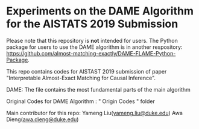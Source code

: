 # Experiments on the DAME Algorithm for the AISTATS 2019 Submission

Please note that this repository is **not** intended for users. The Python package for users to use the DAME algorithm is in another respository: https://github.com/almost-matching-exactly/DAME-FLAME-Python-Package.

This repo contains codes for AISTAST 2019 submission of paper "Interpretable Almost-Exact Matching for Causal Inference". 

DAME: The file contains the most fundamental parts of the main algorithm

Original Codes for DAME Algorithm : " Origin Codes " folder

Main contributor for this repo:
Yameng Liu(yameng.liu@duke.edu)
Awa Dieng(awa.dieng@duke.edu)

